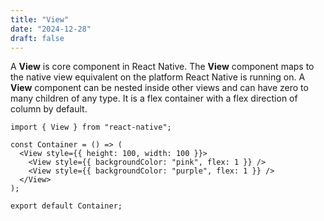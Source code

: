 ```yaml
---
title: "View"
date: "2024-12-28"
draft: false
---
```


A **View** is core component in React Native. The **View** component maps to the native view equivalent on the platform React Native is running on. A **View** component can be nested inside other views and can have zero to many children of any type. It is a flex container with a flex direction of column by default.

```tsx
import { View } from "react-native";

const Container = () => (
  <View style={{ height: 100, width: 100 }}>
    <View style={{ backgroundColor: "pink", flex: 1 }} />
    <View style={{ backgroundColor: "purple", flex: 1 }} />
  </View>
);

export default Container;
```
